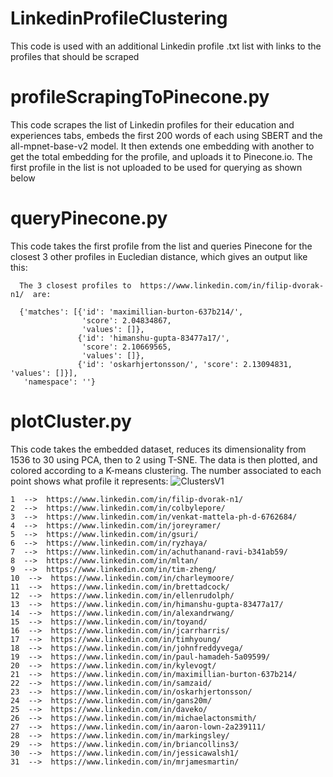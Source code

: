 # LinkedinProfileClustering
This code is used with an additional Linkedin profile .txt list with links to the profiles that should be scraped
# profileScrapingToPinecone.py 
This code scrapes the list of Linkedin profiles for their education and experiences tabs, embeds the first 200 words of each using SBERT and the all-mpnet-base-v2 model. It then extends one embedding with another to get the total embedding for the profile, and uploads it to Pinecone.io. The first profile in the list is not uploaded to be used for querying as shown below
# queryPinecone.py
This code takes the first profile from the list and queries Pinecone for the closest 3 other profiles in Eucledian distance, which gives an output like this:
```
  The 3 closest profiles to  https://www.linkedin.com/in/filip-dvorak-n1/  are: 
  
  {'matches': [{'id': 'maximillian-burton-637b214/',
                'score': 2.04834867,
                'values': []},
               {'id': 'himanshu-gupta-83477a17/',
                'score': 2.10669565,
                'values': []},
               {'id': 'oskarhjertonsson/', 'score': 2.13094831, 'values': []}],
   'namespace': ''}
```

# plotCluster.py
This code takes the embedded dataset, reduces its dimensionality from 1536 to 30 using PCA, then to 2 using T-SNE. The data is then plotted, and colored according to a K-means clustering. The number associated to each point shows what profile it represents:
![ClustersV1](https://user-images.githubusercontent.com/11065853/220770986-72ae1034-ddba-4369-bb5c-5582335b26d0.png)

```
1  -->  https://www.linkedin.com/in/filip-dvorak-n1/
2  -->  https://www.linkedin.com/in/colbylepore/
3  -->  https://www.linkedin.com/in/venkat-mattela-ph-d-6762684/
4  -->  https://www.linkedin.com/in/joreyramer/
5  -->  https://www.linkedin.com/in/gsuri/
6  -->  https://www.linkedin.com/in/ryzhaya/
7  -->  https://www.linkedin.com/in/achuthanand-ravi-b341ab59/
8  -->  https://www.linkedin.com/in/mltan/
9  -->  https://www.linkedin.com/in/tim-zheng/
10  -->  https://www.linkedin.com/in/charleymoore/
11  -->  https://www.linkedin.com/in/brettadcock/
12  -->  https://www.linkedin.com/in/ellenrudolph/
13  -->  https://www.linkedin.com/in/himanshu-gupta-83477a17/
14  -->  https://www.linkedin.com/in/alexandrwang/
15  -->  https://www.linkedin.com/in/toyand/
16  -->  https://www.linkedin.com/in/jcarrharris/
17  -->  https://www.linkedin.com/in/timhyoung/
18  -->  https://www.linkedin.com/in/johnfreddyvega/
19  -->  https://www.linkedin.com/in/paul-hamadeh-5a09599/
20  -->  https://www.linkedin.com/in/kylevogt/
21  -->  https://www.linkedin.com/in/maximillian-burton-637b214/
22  -->  https://www.linkedin.com/in/samzaid/
23  -->  https://www.linkedin.com/in/oskarhjertonsson/
24  -->  https://www.linkedin.com/in/gans20m/
25  -->  https://www.linkedin.com/in/daveko/
26  -->  https://www.linkedin.com/in/michaelactonsmith/
27  -->  https://www.linkedin.com/in/aaron-lown-2a239111/
28  -->  https://www.linkedin.com/in/markingsley/
29  -->  https://www.linkedin.com/in/briancollins3/
30  -->  https://www.linkedin.com/in/jessicawalsh1/
31  -->  https://www.linkedin.com/in/mrjamesmartin/
```

